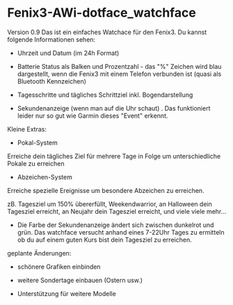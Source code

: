 # Fenix3-AWi-dotface_watchface
Version 0.9
Das ist ein einfaches Watchace für den Fenix3.
Du kannst folgende Informationen sehen:

- Uhrzeit und Datum (im 24h Format)

- Batterie Status als Balken und Prozentzahl - das "%" Zeichen wird blau dargestellt, wenn die Fenix3 mit einem Telefon verbunden ist (quasi als Bluetooth Kennzeichen)

- Tagesschritte und tägliches Schrittziel inkl. Bogendarstellung

- Sekundenanzeige (wenn man auf die Uhr schaut) . Das funktioniert leider nur so gut wie Garmin dieses "Event" erkennt.

Kleine Extras:

- Pokal-System

Erreiche dein tägliches Ziel für mehrere Tage in Folge um unterschiedliche Pokale zu erreichen

- Abzeichen-System

Erreiche spezielle Ereignisse um besondere Abzeichen zu erreichen.

zB. Tagesziel um 150% übererfüllt, Weekendwarrior, an Halloween dein Tagesziel erreicht, an Neujahr dein Tagesziel erreicht, und viele viele mehr...

- Die Farbe der Sekundenanzeige ändert sich zwischen dunkelrot und grün. Das watchface versucht anhand eines 7-22Uhr Tages zu ermitteln ob du auf einem guten Kurs bist dein Tagesziel zu erreichen.

geplante Änderungen:

- schönere Grafiken einbinden

- weitere Sondertage einbauen (Ostern usw.)

- Unterstützung für weitere Modelle
